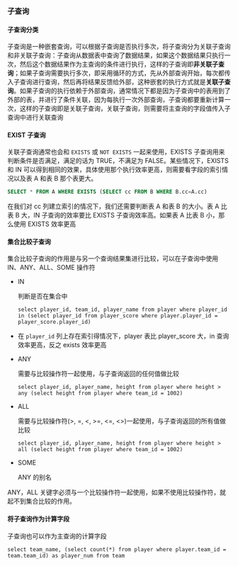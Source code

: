 ### 子查询

#### 子查询分类

子查询是一种嵌套查询，可以根据子查询是否执行多次，将子查询分为关联子查询和非关联子查询：子查询从数据表中查询了数据结果，如果这个数据结果只执行一次，然后这个数据结果作为主查询的条件进行执行，这样的子查询即**非关联子查询**；如果子查询需要执行多次，即采用循环的方式，先从外部查询开始，每次都传入子查询进行查询，然后再将结果反馈给外部，这种嵌套的执行方式就是**关联子查询**。如果子查询的执行依赖于外部查询，通常情况下都是因为子查询中的表用到了外部的表，并进行了条件关联，因为每执行一次外部查询，子查询都要重新计算一次，这样的子查询即是关联子查询，关联子查询，则需要将主查询的字段值传入子查询中进行关联查询

#### EXIST 子查询

关联子查询通常也会和 `EXISTS` 或 `NOT EXISTS` 一起来使用，EXISTS 子查询用来判断条件是否满足，满足的话为 TRUE，不满足为 FALSE。某些情况下，EXISTS 和 IN 可以得到相同的效果，具体使用那个执行效率更高，则需要看字段的索引情况以及表 A 和表 B 那个表更大。

```sql
SELECT * FROM A WHERE EXISTS (SELECT cc FROM B WHERE B.cc=A.cc)
```

在我们对 cc 列建立索引的情况下，我们还需要判断表 A 和表 B 的大小。表 A 比表 B 大，IN 子查询的效率要比 EXISTS 子查询效率高。如果表 A 比表 B 小，那么使用 EXISTS 效率更高

#### 集合比较子查询

集合比较子查询的作用是与另一个查询结果集进行比较，可以在子查询中使用 IN、ANY、ALL、SOME 操作符

* IN
  
  判断是否在集合中

  ```mysql
  select player_id, team_id, player_name from player where player_id in (select player_id from player_score where player.player_id = player_score.player_id)
  ```
  
* 在 `player_id` 列上存在索引得情况下，player 表比 player_score 大，in 查询效率更高，反之 exists 效率更高

* ANY

  需要与比较操作符一起使用，与子查询返回的任何值做比较

  ```mysql
  select player_id, player_name, height from player where height > any (select height from player where team_id = 1002)
  ```

* ALL

  需要与比较操作符(>, =, <, >=, <=, <>)一起使用，与子查询返回的所有值做比较

  ```mysql
  select player_id, player_name, height from player where height > all (select height from player where team_id = 1002)
  ```

* SOME

  ANY 的别名

ANY，ALL 关键字必须与一个比较操作符一起使用，如果不使用比较操作符，就起不到集合比较的作用。

#### 将子查询作为计算字段

子查询也可以作为主查询的计算字段

```mysql
select team_name, (select count(*) from player where player.team_id = team.team_id) as player_num from team
```

